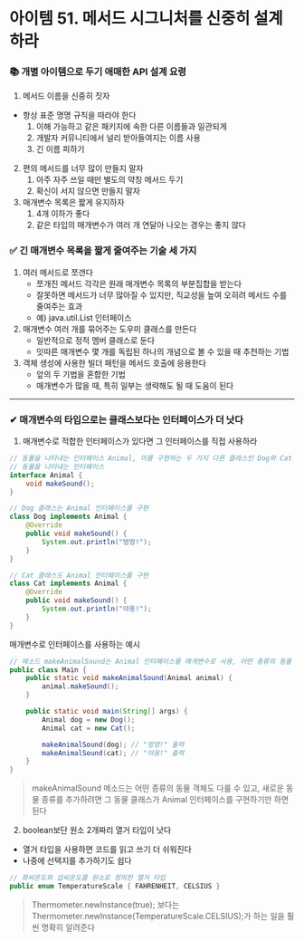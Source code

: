# 아이템 51. 메서드 시그니처를 신중히 설계하라

### 📚 개별 아이템으로 두기 애매한 API 설계 요령
1. 메서드 이름을 신중히 짓자
- 항상 표준 명명 규칙을 따라야 한다
  1) 이해 가능하고 같은 패키지에 속한 다른 이름들과 일관되게
  2) 개발자 커뮤니티에서 널리 받아들여지는 이름 사용
  3) 긴 이름 피하기
2. 편의 메서드를 너무 많이 만들지 말자
   1) 아주 자주 쓰일 때만 별도의 약칭 메서드 두기
   2) 확신이 서지 않으면 만들지 말자
3. 매개변수 목록은 짧게 유지하자
   1) 4개 이하가 좋다
   2) 같은 타입의 매개변수가 여러 개 연달아 나오는 경우는 좋지 않다

### ✅ 긴 매개변수 목록을 짧게 줄여주는 기술 세 가지
1. 여러 메서드로 쪼갠다
   - 쪼개진 메서드 각각은 원래 매개변수 목록의 부분집합을 받는다
   - 잘못하면 메서드가 너무 많아질 수 있지만, 직교성을 높여 오히려 메서드 수를 줄여주는 효과
   - 예) java.util.List 인터페이스
2. 매개변수 여러 개를 묶어주는 도우미 클래스를 만든다
   - 일반적으로 정적 멤버 클래스로 둔다
   - 잇따른 매개변수 몇 개를 독립된 하나의 개념으로 볼 수 있을 때 추천하는 기법
3. 객체 생성에 사용한 빌더 패턴을 메서드 호출에 응용한다
   - 앞의 두 기법을 혼합한 기법
   - 매개변수가 많을 때, 특히 일부는 생략해도 될 때 도움이 된다

---
### ✔ 매개변수의 타입으로는 클래스보다는 인터페이스가 더 낫다
1. 매개변수로 적합한 인터페이스가 있다면 그 인터페이스를 직접 사용하라
```java
// 동물을 나타내는 인터페이스 Animal, 이를 구현하는 두 가지 다른 클래스인 Dog와 Cat
// 동물을 나타내는 인터페이스
interface Animal {
    void makeSound();
}

// Dog 클래스는 Animal 인터페이스를 구현
class Dog implements Animal {
    @Override
    public void makeSound() {
        System.out.println("멍멍!");
    }
}

// Cat 클래스도 Animal 인터페이스를 구현
class Cat implements Animal {
    @Override
    public void makeSound() {
        System.out.println("야옹!");
    }
}
```
매개변수로 인터페이스를 사용하는 예시
```java
// 메소드 makeAnimalSound는 Animal 인터페이스를 매개변수로 사용, 어떤 종류의 동물 객체든 이 메소드를 호출가능
public class Main {
    public static void makeAnimalSound(Animal animal) {
        animal.makeSound();
    }

    public static void main(String[] args) {
        Animal dog = new Dog();
        Animal cat = new Cat();

        makeAnimalSound(dog); // "멍멍!" 출력
        makeAnimalSound(cat); // "야옹!" 출력
    }
}
```
> makeAnimalSound 메소드는 어떤 종류의 동물 객체도 다룰 수 있고, 새로운 동물 종류를 추가하려면 그 동물 클래스가 Animal 인터페이스를 구현하기만 하면 된다

2. boolean보단 원소 2개짜리 열거 타입이 낫다
- 열거 타입을 사용하면 코드를 읽고 쓰기 더 쉬워진다
- 나중에 선택지를 추가하기도 쉽다
```java
// 화씨온도와 섭씨온도를 원소로 정의한 열거 타입
public enum TemperatureScale { FAHRENHEIT, CELSIUS }
```
> Thermometer.newInstance(true); 보다는 Thermometer.newInstance(TemperatureScale.CELSIUS);가 하는 일을 훨씬 명확히 알려준다
